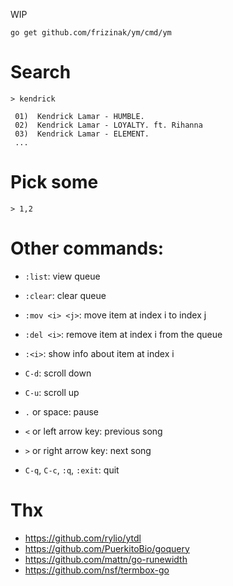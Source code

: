 WIP

`go get github.com/frizinak/ym/cmd/ym`

# Search

`> kendrick`

```
 01)  Kendrick Lamar - HUMBLE.
 02)  Kendrick Lamar - LOYALTY. ft. Rihanna
 03)  Kendrick Lamar - ELEMENT.
 ...
```

# Pick some

`> 1,2`


# Other commands:

- `:list`: view queue
- `:clear`: clear queue
- `:mov <i> <j>`: move item at index i to index j
- `:del <i>`: remove item at index i from the queue
- `:<i>`: show info about item at index i
- `C-d`: scroll down
- `C-u`: scroll up
- `.` or space: pause
- `<` or left arrow key: previous song
- `>` or right arrow key: next song

- `C-q`, `C-c`, `:q`, `:exit`: quit


# Thx

- https://github.com/rylio/ytdl
- https://github.com/PuerkitoBio/goquery
- https://github.com/mattn/go-runewidth
- https://github.com/nsf/termbox-go

